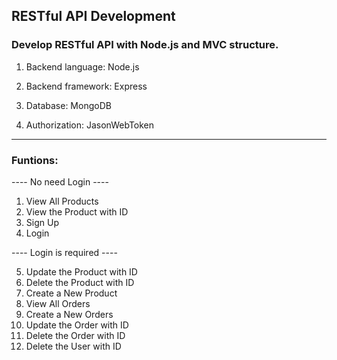 ## RESTful API Development
### Develop RESTful API with Node.js and MVC structure.

1. Backend language: Node.js

2. Backend framework: Express

3. Database: MongoDB

4. Authorization: JasonWebToken

---------------

### Funtions:
---- No need Login ----
1. View All Products
2. View the Product with ID
3. Sign Up
4. Login

---- Login is required ----

5. Update the Product with ID
6. Delete the Product with ID
7. Create a New Product
8. View All Orders
9. Create a New Orders
10. Update the Order with ID
11. Delete the Order with ID
12. Delete the User with ID

